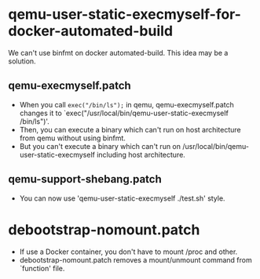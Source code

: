 # qemu-user-static-execmyself-for-docker-automated-build

We can't use binfmt on docker automated-build. This idea may be a solution.

## qemu-execmyself.patch

- When you call `exec("/bin/ls");` in qemu, qemu-execmyself.patch changes it to `exec("/usr/local/bin/qemu-user-static-execmyself /bin/ls")'.
- Then, you can execute a binary which can't run on host architecture from qemu without using binfmt.
- But you can't execute a binary which can't run on /usr/local/bin/qemu-user-static-execmyself including host architecture.

## qemu-support-shebang.patch

- You can now use 'qemu-user-static-execmyself ./test.sh' style.

# debootstrap-nomount.patch

- If use a Docker container, you don't have to mount /proc and other.
- debootstrap-nomount.patch removes a mount/unmount command from `function' file.
